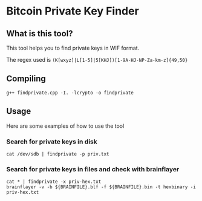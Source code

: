 Bitcoin Private Key Finder
==========================

What is this tool?
------------------

This tool helps you to find private keys in WIF format.

The regex used is `(K[wxyz]|L[1-5]|5[KHJ])[1-9A-HJ-NP-Za-km-z]{49,50}`

Compiling
---------

`g++ findprivate.cpp -I. -lcrypto -o findprivate`

Usage
-----
Here are some examples of how to use the tool

### Search for private keys in disk
`cat /dev/sdb | findprivate -p priv.txt`

### Search for private keys in files and check with brainflayer
```
cat * | findprivate -x priv-hex.txt
brainflayer -v -b ${BRAINFILE}.blf -f ${BRAINFILE}.bin -t hexbinary -i priv-hex.txt
```
